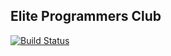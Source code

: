 ## Elite Programmers Club
[![Build Status](https://travis-ci.org/EliteProgrammersClub/eliteprogrammersclub.cf.svg?branch=wip)](https://travis-ci.org/EliteProgrammersClub/eliteprogrammersclub.cf)

